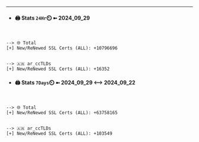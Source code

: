 

---
- #### 🖨️ **Stats** `24Hr`⏲️ ➼ 2024_09_29
```console


--> 🌐 Total
[+] New/ReNewed SSL Certs (ALL): +10796696


--> 🇦🇷 ar_ccTLDs
[+] New/ReNewed SSL Certs (ALL): +16352

```

- #### 🖨️ **Stats** `7Days`⏲️ ➼ 2024_09_29 <--> 2024_09_22
```console


--> 🌐 Total
[+] New/ReNewed SSL Certs (ALL): +63758165


--> 🇦🇷 ar_ccTLDs
[+] New/ReNewed SSL Certs (ALL): +103549

```

